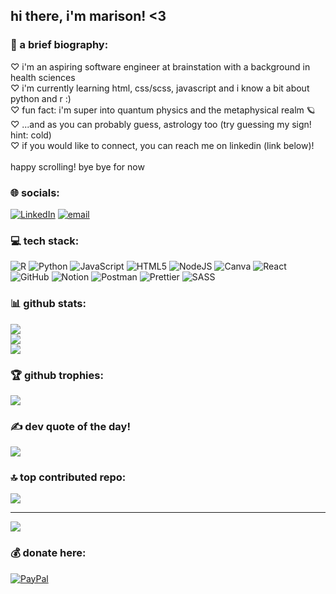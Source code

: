 ## hi there, i'm marison! <3

### 💫 a brief biography:
♡ i'm an aspiring software engineer at brainstation with a background in health sciences<br>♡ i'm currently learning html, css/scss, javascript and i know a bit about python and r :)<br>♡ fun fact: i'm super into quantum physics and the metaphysical realm 🪐 <br>♡ ...and as you can probably guess, astrology too (try guessing my sign! hint: cold)<br>♡ if you would like to connect, you can reach me on linkedin (link below)! <br><br>happy scrolling! bye bye for now


### 🌐 socials:
[![LinkedIn](https://img.shields.io/badge/LinkedIn-%230077B5.svg?logo=linkedin&logoColor=white)](https://linkedin.com/in/mfederipe) [![email](https://img.shields.io/badge/Email-D14836?logo=gmail&logoColor=white)](mailto:marisonfdrp@gmail.com) 

### 💻 tech stack:
![R](https://img.shields.io/badge/r-%23276DC3.svg?style=for-the-badge&logo=r&logoColor=white) ![Python](https://img.shields.io/badge/python-3670A0?style=for-the-badge&logo=python&logoColor=ffdd54) ![JavaScript](https://img.shields.io/badge/javascript-%23323330.svg?style=for-the-badge&logo=javascript&logoColor=%23F7DF1E) ![HTML5](https://img.shields.io/badge/html5-%23E34F26.svg?style=for-the-badge&logo=html5&logoColor=white) ![NodeJS](https://img.shields.io/badge/node.js-6DA55F?style=for-the-badge&logo=node.js&logoColor=white) ![Canva](https://img.shields.io/badge/Canva-%2300C4CC.svg?style=for-the-badge&logo=Canva&logoColor=white) ![React](https://img.shields.io/badge/react-%2320232a.svg?style=for-the-badge&logo=react&logoColor=%2361DAFB) ![GitHub](https://img.shields.io/badge/github-%23121011.svg?style=for-the-badge&logo=github&logoColor=white) ![Notion](https://img.shields.io/badge/Notion-%23000000.svg?style=for-the-badge&logo=notion&logoColor=white) ![Postman](https://img.shields.io/badge/Postman-FF6C37?style=for-the-badge&logo=postman&logoColor=white) ![Prettier](https://img.shields.io/badge/prettier-%23F7B93E.svg?style=for-the-badge&logo=prettier&logoColor=black) ![SASS](https://img.shields.io/badge/SASS-hotpink.svg?style=for-the-badge&logo=SASS&logoColor=white)

### 📊 github stats:
![](https://github-readme-stats.vercel.app/api?username=mfederipe&theme=synthwave&hide_border=false&include_all_commits=false&count_private=false)<br/>
![](https://github-readme-streak-stats.herokuapp.com/?user=mfederipe&theme=synthwave&hide_border=false)<br/>
![](https://github-readme-stats.vercel.app/api/top-langs/?username=mfederipe&theme=synthwave&hide_border=false&include_all_commits=false&count_private=false&layout=compact)

### 🏆 github trophies:
![](https://github-profile-trophy.vercel.app/?username=mfederipe&theme=tokyonight&no-frame=true&no-bg=false&margin-w=4)

### ✍️ dev quote of the day!
![](https://quotes-github-readme.vercel.app/api?type=vetical&theme=tokyonight)

### 🔝 top contributed repo:
![](https://github-contributor-stats.vercel.app/api?username=mfederipe&limit=5&theme=synthwave&combine_all_yearly_contributions=true)

---
[![](https://visitcount.itsvg.in/api?id=mfederipe&icon=0&color=10)](https://visitcount.itsvg.in)

### 💰 donate here:
[![PayPal](https://img.shields.io/badge/PayPal-00457C?style=for-the-badge&logo=paypal&logoColor=white)](https://paypal.me/marisonfederipe) 

  
<!-- Proudly created with GPRM ( https://gprm.itsvg.in ) -->
